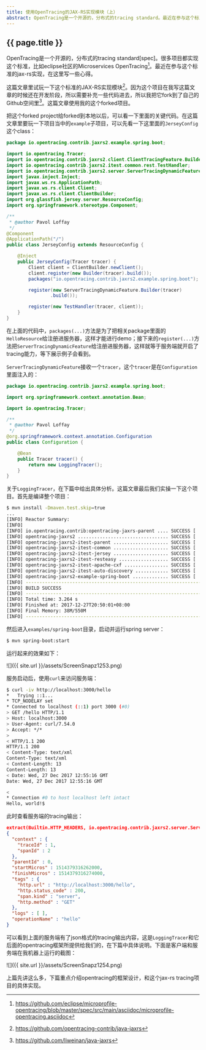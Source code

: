 ```yaml
---
title: 使用OpenTracing的JAX-RS实现模块（上）
abstract: OpenTracing是一个开源的，分布式的tracing standard。最近在参与这个标准的jax-rs实现，在这里写一些心得。
---
```


## {{ page.title }}

OpenTracing是一个开源的，分布式的tracing standard[spec]。很多项目都实现这个标准，比如eclipse社区的Microservices OpenTracing[^eclipse]。最近在参与这个标准的jax-rs实现，在这里写一些心得。

这篇文章里试玩一下这个标准的JAX-RS实现模块[^jaxrsimpl]。因为这个项目在我写这篇文章的时候还在开发阶段，所以需要补充一些代码进去，所以我把它fork到了自己的Github空间里[^forkedjaxrsimpl]。这篇文章使用我的这个forked项目。

[^spec]: http://opentracing.io/
[^eclipse]: https://github.com/eclipse/microprofile-opentracing/blob/master/spec/src/main/asciidoc/microprofile-opentracing.asciidoc

[^jaxrsimpl]: https://github.com/opentracing-contrib/java-jaxrs
[^forkedjaxrsimpl]: https://github.com/liweinan/java-jaxrs

把这个forked project给forked到本地以后，可以看一下里面的关键代码。在这篇文章里要玩一下项目当中的`example`子项目，可以先看一下这里面的`JerseyConfig`这个class：

```java
package io.opentracing.contrib.jaxrs2.example.spring.boot;

import io.opentracing.Tracer;
import io.opentracing.contrib.jaxrs2.client.ClientTracingFeature.Builder;
import io.opentracing.contrib.jaxrs2.itest.common.rest.TestHandler;
import io.opentracing.contrib.jaxrs2.server.ServerTracingDynamicFeature;
import javax.inject.Inject;
import javax.ws.rs.ApplicationPath;
import javax.ws.rs.client.Client;
import javax.ws.rs.client.ClientBuilder;
import org.glassfish.jersey.server.ResourceConfig;
import org.springframework.stereotype.Component;

/**
 * @author Pavol Loffay
 */
@Component
@ApplicationPath("/")
public class JerseyConfig extends ResourceConfig {

	@Inject
	public JerseyConfig(Tracer tracer) {
		Client client = ClientBuilder.newClient();
		client.register(new Builder(tracer).build());
		packages("io.opentracing.contrib.jaxrs2.example.spring.boot");

		register(new ServerTracingDynamicFeature.Builder(tracer)
				.build());

		register(new TestHandler(tracer, client));
	}
}
```

在上面的代码中，`packages(...)`方法是为了把相关package里面的`HelloResource`给注册进服务器，这样才能进行demo；接下来的`register(...)`方法把`ServerTracingDynamicFeature`给注册进服务器，这样就等于服务端就开启了tracing能力，等下展示例子会看到。

`ServerTracingDynamicFeature`接收一个`tracer`，这个`tracer`是在`Configuration`里面注入的：

```java
package io.opentracing.contrib.jaxrs2.example.spring.boot;

import org.springframework.context.annotation.Bean;

import io.opentracing.Tracer;

/**
 * @author Pavol Loffay
 */
@org.springframework.context.annotation.Configuration
public class Configuration {

	@Bean
	public Tracer tracer() {
		return new LoggingTracer();
	}
}
```

关于`LoggingTracer`，在下篇中给出具体分析。这篇文章最后我们实操一下这个项目。首先是编译整个项目：

```bash
$ mvn install -Dmaven.test.skip=true
...
[INFO] Reactor Summary:
[INFO]
[INFO] io.opentracing.contrib:opentracing-jaxrs-parent .... SUCCESS [  0.207 s]
[INFO] opentracing-jaxrs2 ................................. SUCCESS [  0.679 s]
[INFO] opentracing-jaxrs2-itest-parent .................... SUCCESS [  0.006 s]
[INFO] opentracing-jaxrs2-itest-common .................... SUCCESS [  0.099 s]
[INFO] opentracing-jaxrs2-itest-jersey .................... SUCCESS [  0.126 s]
[INFO] opentracing-jaxrs2-itest-resteasy .................. SUCCESS [  0.107 s]
[INFO] opentracing-jaxrs2-itest-apache-cxf ................ SUCCESS [  0.064 s]
[INFO] opentracing-jaxrs2-itest-auto-discovery ............ SUCCESS [  0.770 s]
[INFO] opentracing-jaxrs2-example-spring-boot ............. SUCCESS [  0.953 s]
[INFO] ------------------------------------------------------------------------
[INFO] BUILD SUCCESS
[INFO] ------------------------------------------------------------------------
[INFO] Total time: 3.264 s
[INFO] Finished at: 2017-12-27T20:50:01+08:00
[INFO] Final Memory: 38M/550M
[INFO] ------------------------------------------------------------------------
```

然后进入`examples/spring-boot`目录，启动并运行spring server：

```bash
$ mvn spring-boot:start
```

运行起来的效果如下：

![]({{ site.url }}/assets/ScreenSnapz1253.png)

服务启动后，使用`curl`来访问服务端：

```bash
$ curl -iv http://localhost:3000/hello
*   Trying ::1...
* TCP_NODELAY set
* Connected to localhost (::1) port 3000 (#0)
> GET /hello HTTP/1.1
> Host: localhost:3000
> User-Agent: curl/7.54.0
> Accept: */*
>
< HTTP/1.1 200
HTTP/1.1 200
< Content-Type: text/xml
Content-Type: text/xml
< Content-Length: 13
Content-Length: 13
< Date: Wed, 27 Dec 2017 12:55:16 GMT
Date: Wed, 27 Dec 2017 12:55:16 GMT

<
* Connection #0 to host localhost left intact
Hello, world!$
```

此时查看服务端的tracing输出：

```json
extract(Builtin.HTTP_HEADERS, io.opentracing.contrib.jaxrs2.server.ServerHeadersExtractTextMap@280ba5f0)
{
  "context" : {
    "traceId" : 1,
    "spanId" : 2
  },
  "parentId" : 0,
  "startMicros" : 1514379316262000,
  "finishMicros" : 1514379316274000,
  "tags" : {
    "http.url" : "http://localhost:3000/hello",
    "http.status_code" : 200,
    "span.kind" : "server",
    "http.method" : "GET"
  },
  "logs" : [ ],
  "operationName" : "hello"
}
```

可以看到上面的服务端有了json格式的tracing输出内容，这是`LoggingTracer`和它后面的opentracing框架所提供给我们的，在下篇中具体说明。下面是客户端和服务端在我机器上运行的截图：

![]({{ site.url }}/assets/ScreenSnapz1254.png)

上篇先讲这么多，下篇重点介绍opentracing的框架设计，和这个jax-rs tracing项目的具体实现。






